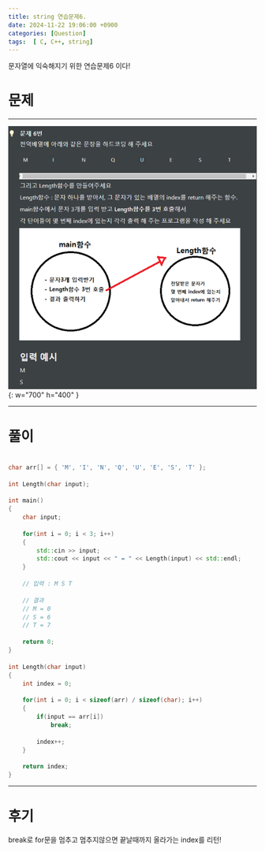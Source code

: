 ```yaml
---
title: string 연습문제6.
date: 2024-11-22 19:06:00 +0900
categories: [Question]  
tags:  [ C, C++, string]
---
```


문자열에 익숙해지기 위한 연습문제6 이다!

# 문제   
---------------------------------------

![Desktop View](/assets/img/string6.png){: w="700" h="400" }

---------------------------------------

# 풀이

```c++

char arr[] = { 'M', 'I', 'N', 'Q', 'U', 'E', 'S', 'T' };

int Length(char input);

int main()
{
    char input;

    for(int i = 0; i < 3; i++)
    {
        std::cin >> input;
        std::cout << input << " = " << Length(input) << std::endl;
    }

    // 입력 : M S T

    // 결과
    // M = 0
    // S = 6
    // T = 7

    return 0;
}

int Length(char input)
{
    int index = 0;

    for(int i = 0; i < sizeof(arr) / sizeof(char); i++)
    {
        if(input == arr[i])
            break;

        index++;
    }

    return index;
}
```
---------------------------------------

# 후기

break로 for문을 멈추고 멈추지않으면 끝날때까지 올라가는 index를 리턴!

